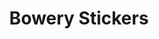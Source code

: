 ---
layout: event
category: events
title: Bowery Stickers
description: We are happy to send you Bowery stickers for your laptop! Please fill out the form and answer a few questions so we can process your request!


---